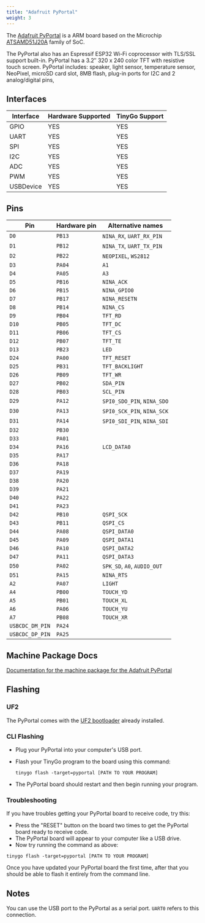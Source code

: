 ```yaml
---
title: "Adafruit PyPortal"
weight: 3
---
```


The [Adafruit PyPortal](https://www.adafruit.com/product/4116) is a ARM board based on the Microchip [ATSAMD51J20A](https://www.microchip.com/wwwproducts/en/ATSAMD51J20A) family of SoC.

The PyPortal also has an Espressif ESP32 Wi-Fi coprocessor with TLS/SSL support built-in. PyPortal has a 3.2″ 320 x 240 color TFT with resistive touch screen. PyPortal includes: speaker, light sensor, temperature sensor, NeoPixel, microSD card slot, 8MB flash, plug-in ports for I2C and 2 analog/digital pins,

## Interfaces

| Interface | Hardware Supported | TinyGo Support |
| --------- | ------------- | ----- |
| GPIO      | YES | YES |
| UART      | YES | YES |
| SPI       | YES | YES |
| I2C       | YES | YES |
| ADC       | YES | YES |
| PWM       | YES | YES |
| USBDevice | YES | YES |

## Pins

| Pin               | Hardware pin | Alternative names |
| ----------------- | ------------ | ----------------- |
| `D0`              | `PB13`       | `NINA_RX`, `UART_RX_PIN` |
| `D1`              | `PB12`       | `NINA_TX`, `UART_TX_PIN` |
| `D2`              | `PB22`       | `NEOPIXEL`, `WS2812` |
| `D3`              | `PA04`       | `A1`              |
| `D4`              | `PA05`       | `A3`              |
| `D5`              | `PB16`       | `NINA_ACK`        |
| `D6`              | `PB15`       | `NINA_GPIO0`      |
| `D7`              | `PB17`       | `NINA_RESETN`     |
| `D8`              | `PB14`       | `NINA_CS`         |
| `D9`              | `PB04`       | `TFT_RD`          |
| `D10`             | `PB05`       | `TFT_DC`          |
| `D11`             | `PB06`       | `TFT_CS`          |
| `D12`             | `PB07`       | `TFT_TE`          |
| `D13`             | `PB23`       | `LED`             |
| `D24`             | `PA00`       | `TFT_RESET`       |
| `D25`             | `PB31`       | `TFT_BACKLIGHT`   |
| `D26`             | `PB09`       | `TFT_WR`          |
| `D27`             | `PB02`       | `SDA_PIN`         |
| `D28`             | `PB03`       | `SCL_PIN`         |
| `D29`             | `PA12`       | `SPI0_SDO_PIN`, `NINA_SDO` |
| `D30`             | `PA13`       | `SPI0_SCK_PIN`, `NINA_SCK` |
| `D31`             | `PA14`       | `SPI0_SDI_PIN`, `NINA_SDI` |
| `D32`             | `PB30`       |                   |
| `D33`             | `PA01`       |                   |
| `D34`             | `PA16`       | `LCD_DATA0`       |
| `D35`             | `PA17`       |                   |
| `D36`             | `PA18`       |                   |
| `D37`             | `PA19`       |                   |
| `D38`             | `PA20`       |                   |
| `D39`             | `PA21`       |                   |
| `D40`             | `PA22`       |                   |
| `D41`             | `PA23`       |                   |
| `D42`             | `PB10`       | `QSPI_SCK`        |
| `D43`             | `PB11`       | `QSPI_CS`         |
| `D44`             | `PA08`       | `QSPI_DATA0`      |
| `D45`             | `PA09`       | `QSPI_DATA1`      |
| `D46`             | `PA10`       | `QSPI_DATA2`      |
| `D47`             | `PA11`       | `QSPI_DATA3`      |
| `D50`             | `PA02`       | `SPK_SD`, `A0`, `AUDIO_OUT` |
| `D51`             | `PA15`       | `NINA_RTS`        |
| `A2`              | `PA07`       | `LIGHT`           |
| `A4`              | `PB00`       | `TOUCH_YD`        |
| `A5`              | `PB01`       | `TOUCH_XL`        |
| `A6`              | `PA06`       | `TOUCH_YU`        |
| `A7`              | `PB08`       | `TOUCH_XR`        |
| `USBCDC_DM_PIN`   | `PA24`       |                   |
| `USBCDC_DP_PIN`   | `PA25`       |                   |

## Machine Package Docs

[Documentation for the machine package for the Adafruit PyPortal](../machine/pyportal)

## Flashing

### UF2

The PyPortal comes with the [UF2 bootloader](https://github.com/Microsoft/uf2) already installed.

### CLI Flashing

- Plug your PyPortal into your computer's USB port.
- Flash your TinyGo program to the board using this command:

    ```shell
    tinygo flash -target=pyportal [PATH TO YOUR PROGRAM]
    ```

- The PyPortal board should restart and then begin running your program.

### Troubleshooting

If you have troubles getting your PyPortal board to receive code, try this:

- Press the "RESET" button on the board two times to get the PyPortal board ready to receive code.
- The PyPortal board will appear to your computer like a USB drive.
- Now try running the command as above:


```shell
tinygo flash -target=pyportal [PATH TO YOUR PROGRAM]
```

Once you have updated your PyPortal board the first time, after that you should be able to flash it entirely from the command line.

## Notes

You can use the USB port to the PyPortal as a serial port. `UART0` refers to this connection.
